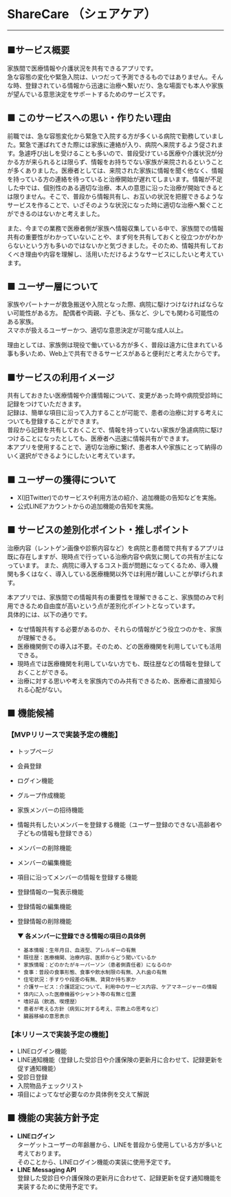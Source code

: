 # ShareCare （シェアケア）
___

## ■サービス概要

  家族間で医療情報や介護状況を共有できるアプリです。  
  急な容態の変化や緊急入院は、いつだって予測できるものではありません。そんな時、登録されている情報から迅速に治療へ繋いだり、急な場面でも本人や家族が望んでいる意思決定をサポートするためのサービスです。

## ■ このサービスへの思い・作りたい理由

  前職では、急な容態変化から緊急で入院する方が多くいる病院で勤務していました。緊急で運ばれてきた際には家族に連絡が入り、病院へ来院するよう促されます。急遽呼び出しを受けることも多いので、普段受けている医療や介護状況が分かる方が来られるとは限らず、情報をお持ちでない家族が来院されるということが多くありました。医療者としては、来院された家族に情報を聞く他なく、情報を持っている方の連絡を待っていると治療開始が遅れてしまいます。情報が不足した中では、個別性のある適切な治療、本人の意思に沿った治療が開始できるとは限りません。そこで、普段から情報共有し、お互いの状況を把握できるようなサービスを作ることで、いざそのような状況になった時に適切な治療へ繋ぐことができるのはないかと考えました。  

  また、今までの業務で医療者側が家族へ情報収集している中で、家族間での情報共有の重要性がわかっていないことや、まず何を共有しておくと役立つかがわからないという方も多いのではないかと気づきました。そのため、情報共有しておくべき理由や内容を理解し、活用いただけるようなサービスにしたいと考えています。

## ■ ユーザー層について

  家族やパートナーが救急搬送や入院となった際、病院に駆けつけなければならない可能性がある方。
  配偶者や両親、子ども、孫など、少しでも関わる可能性のある家族。  
  スマホが扱えるユーザーかつ、適切な意思決定が可能な成人以上。

  理由としては、家族側は現役で働いている方が多く、普段は遠方に住まれている事も多いため、Web上で共有できるサービスがあると便利だと考えたからです。

## ■サービスの利用イメージ

  共有しておきたい医療情報や介護情報について、変更があった時や病院受診時に記録をつけていただきます。  
  記録は、簡単な項目に沿って入力することが可能で、患者の治療に対する考えについても登録することができます。  
  普段から記録を共有しておくことで、情報を持っていない家族が急遽病院に駆けつけることになったとしても、医療者へ迅速に情報共有ができます。  
  本アプリを使用することで、適切な治療に繋げ、患者本人や家族にとって納得のいく選択ができるようにしたいと考えています。

## ■ ユーザーの獲得について

  - X(旧Twitter)でのサービスや利用方法の紹介、追加機能の告知などを実施。
  - 公式LINEアカウントからの追加機能の告知を実施。

## ■ サービスの差別化ポイント・推しポイント

  治療内容（レントゲン画像や診察内容など）を病院と患者間で共有するアプリは既に存在しますが、現時点で行っている治療内容や病気に関しての共有が主になっています。
  また、病院に導入するコスト面が問題になってくるため、導入機関も多くはなく、導入している医療機関以外では利用が難しいことが挙げられます。  

  本アプリでは、家族間での情報共有の重要性を理解できること、家族間のみで利用できるため自由度が高いという点が差別化ポイントとなっています。  
  具体的には、以下の通りです。
  - なぜ情報共有する必要があるのか、それらの情報がどう役立つのかを、家族が理解できる。
  - 医療機関側での導入は不要。そのため、どの医療機関を利用していても活用できる。
  - 現時点では医療機関を利用していない方でも、既往歴などの情報を登録しておくことができる。
  - 治療に対する思いや考えを家族内でのみ共有できるため、医療者に直接知られる心配がない。

## ■ 機能候補
  ### 【MVPリリースで実装予定の機能】
  - トップページ
  - 会員登録
  - ログイン機能
  - グループ作成機能
  - 家族メンバーの招待機能
  - 情報共有したいメンバーを登録する機能（ユーザー登録のできない高齢者や子どもの情報も登録できる）
  - メンバーの削除機能
  - メンバーの編集機能
  - 項目に沿ってメンバーの情報を登録する機能
  - 登録情報の一覧表示機能
  - 登録情報の編集機能
  - 登録情報の削除機能

    **▼ 各メンバーに登録できる情報の項目の具体例**

        * 基本情報：生年月日、血液型、アレルギーの有無  
        * 既往歴：医療機関、治療内容、医師からどう聞いているか
        * 家族情報：どのかたがキーパーソン（患者側責任者）になるのか
        * 食事：普段の食事形態、食事や飲水制限の有無、入れ歯の有無
        * 住宅状況：手すりや段差の有無、賃貸か持ち家か
        * 介護サービス：介護認定について、利用中のサービス内容、ケアマネージャーの情報
        * 体内に入った医療機器やシャント等の有無と位置
        * 嗜好品（飲酒、喫煙歴）
        * 患者が考える方針（病気に対する考え、宗教上の思考など）
        * 臓器移植の意思表示

  ### 【本リリースで実装予定の機能】
  - LINEログイン機能
  - LINE通知機能（登録した受診日や介護保険の更新月に合わせて、記録更新を促す通知機能）
  - 受診日登録
  - 入院物品チェックリスト
  - 項目によってなぜ必要なのか具体例を交えて解説

## ■ 機能の実装方針予定

  - **LINEログイン**  
    ターゲットユーザーの年齢層から、LINEを普段から使用している方が多いと考えております。  
    そのことから、LINEログイン機能の実装に使用予定です。
  - **LINE Messaging API**  
    登録した受診日や介護保険の更新月に合わせて、記録更新を促す通知機能を実装するために使用予定です。
